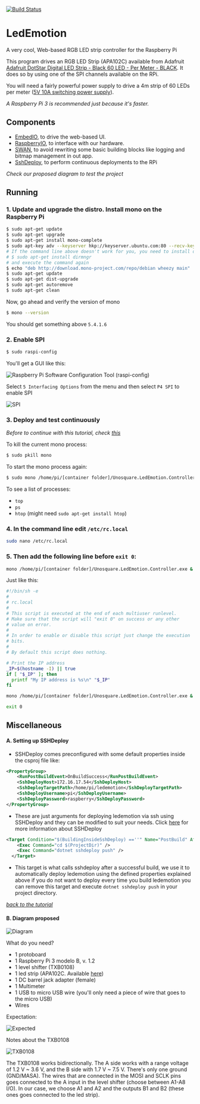 [![Build Status](https://travis-ci.org/unosquare/ledemotion.svg?branch=LedEmotion-UI)](https://travis-ci.org/unosquare/ledemotion)

# LedEmotion

A very cool, Web-based RGB LED strip controller for the Raspberry Pi

This program drives an RGB LED Strip (APA102C) available from Adafruit [Adafruit DotStar Digital LED Strip - Black 60 LED - Per Meter - BLACK](https://www.adafruit.com/products/2239). It does so by using one of the SPI channels available on the RPi.

You will need a fairly powerful power supply to drive a 4m strip of 60 LEDs per meter ([5V 10A switching power supply](https://www.adafruit.com/product/658)).

*A Raspberry Pi 3 is recommended just because it's faster.*

## Components
 - [EmbedIO](https://github.com/unosquare/embedio), to drive the web-based UI.
 - [RaspberryIO](https://github.com/unosquare/raspberryio), to interface with our hardware.
 - [SWAN](https://github.com/unosquare/swan), to avoid rewriting some basic building blocks like logging and bitmap management in out app.
 - [SshDeploy](https://github.com/unosquare/sshdeploy), to perform continuous deployments to the RPi

*Check our proposed diagram to test the project*

## Running

### 1. Update and upgrade the distro. Install mono on the Raspberry Pi

```bash
$ sudo apt-get update
$ sudo apt-get upgrade
$ sudo apt-get install mono-complete
$ sudo apt-key adv --keyserver hkp://keyserver.ubuntu.com:80 --recv-keys 3FA7E0328081BFF6A14DA29AA6A19B38D3D831EF
# If the command line above doesn't work for you, you need to install dirmngr:
# $ sudo apt-get install dirmngr
# and execute the command again
$ echo "deb http://download.mono-project.com/repo/debian wheezy main" | sudo tee /etc/apt/sources.list.d/mono-xamarin.list
$ sudo apt-get update
$ sudo apt-get dist-upgrade
$ sudo apt-get autoremove
$ sudo apt-get clean 
```

Now, go ahead and verify the version of mono

```bash
$ mono --version
```

You should get something above ```5.4.1.6```

### 2. Enable SPI

```bash
$ sudo raspi-config
```

You'll get a GUI like this:


![Raspberry Pi Software Configuration Tool (raspi-config)](https://i.imgur.com/V4uQMYH.png)

Select  ```5 Interfacing Options``` from the menu and then select ```P4 SPI``` to enable SPI

![SPI](https://i.imgur.com/pU2ghgw.png)

### 3. Deploy and test continuously

*Before to continue with this tutorial, check [this](#miscellaneous)*

To kill the current mono process: 

```bash
$ sudo pkill mono
```

To start the mono process again:

```bash
$ sudo mono /home/pi/[container folder]/Unosquare.LedEmotion.Controller.exe
```

To see a list of processes:

* ```top```
* ```ps```
* ```htop``` (might need ```sudo apt-get install htop```)

### 4. In the command line edit ```/etc/rc.local```

```bash
sudo nano /etc/rc.local
```

### 5. Then add the following line before ```exit 0```:
```bash
mono /home/pi/[container folder]/Unosquare.LedEmotion.Controller.exe &
```

 Just like this:

```bash
#!/bin/sh -e
#
# rc.local
#
# This script is executed at the end of each multiuser runlevel.
# Make sure that the script will "exit 0" on success or any other
# value on error.
#
# In order to enable or disable this script just change the execution
# bits.
#
# By default this script does nothing.

# Print the IP address
_IP=$(hostname -I) || true
if [ "$_IP" ]; then
  printf "My IP address is %s\n" "$_IP"
fi

mono /home/pi/[container folder]/Unosquare.LedEmotion.Controller.exe &

exit 0
```

## Miscellaneous

#### A. Setting up SSHDeploy

* SSHDeploy comes preconfigured with some default properties inside the csproj file like:
``` xml
<PropertyGroup>
    <RunPostBuildEvent>OnBuildSuccess</RunPostBuildEvent>
    <SshDeployHost>172.16.17.54</SshDeployHost>
    <SshDeployTargetPath>/home/pi/ledemotion</SshDeployTargetPath>
    <SshDeployUsername>pi</SshDeployUsername>
    <SshDeployPassword>raspberry</SshDeployPassword>
</PropertyGroup>
```
* These are just arguments for deploying ledemotion via ssh using SSHDeploy and they can be modified to suit your needs. Click [here](https://github.com/unosquare/sshdeploy) for more information about SSHDeploy
``` xml
<Target Condition="$(BuildingInsideSshDeploy) ==''" Name="PostBuild" AfterTargets="PostBuildEvent">
    <Exec Command="cd $(ProjectDir)" />
    <Exec Command="dotnet sshdeploy push" />
  </Target>
```
* This target is what calls sshdeploy after a successful build, we use it to automatically deploy ledemotion using the defined properties explained above if you do not want to deploy every time you build ledemotion you can remove this target and execute `dotnet sshdeploy push` in your project directory.  


*[back to the tutorial](#3-deploy-and-test-continuously)*

#### B. Diagram proposed

![Diagram](https://i.imgur.com/gHraTuA.png)

What do you need?

* 1 protoboard
* 1 Raspberry Pi 3 modelo B, v. 1.2
* 1 level shifter (TXB0108)
* 1 led strip (APA102C. Available [here](https://www.adafruit.com/product/2239))
* 1 DC barrel jack adapter (female)
* 1 Multimeter
* 1 USB to micro USB wire (you'll only need a piece of wire that goes to the micro USB)
* Wires

Expectation:

![Expected](https://i.imgur.com/RWH5yBr.jpg)

Notes about the TXB0108

![TXB0108](https://i.imgur.com/xF7dDmx.jpg)

The TXB0108 works bidirectionally. The A side works with a range voltage of 1.2 V ~ 3.6 V, and the B side with 1.7 V ~ 7.5 V. There's only one ground (GND/MASA). The wires that are connected in the MOSI and SCLK pins goes connected to the A input in the level shifter (choose between A1-A8 I/O). In our case, we choose A1 and A2 and the outputs B1 and B2 (these ones goes connected to the led strip).